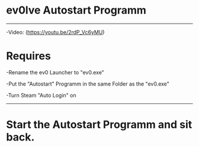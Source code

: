 # ev0lve Autostart Programm
___

-Video: (https://youtu.be/2rdP_Vc6yMU)

# Requires
-Rename the ev0 Launcher to "ev0.exe"

-Put the "Autostart" Programm in the same Folder as the "ev0.exe"

-Turn Steam "Auto Login" on

___

# Start the Autostart Programm and sit back.
